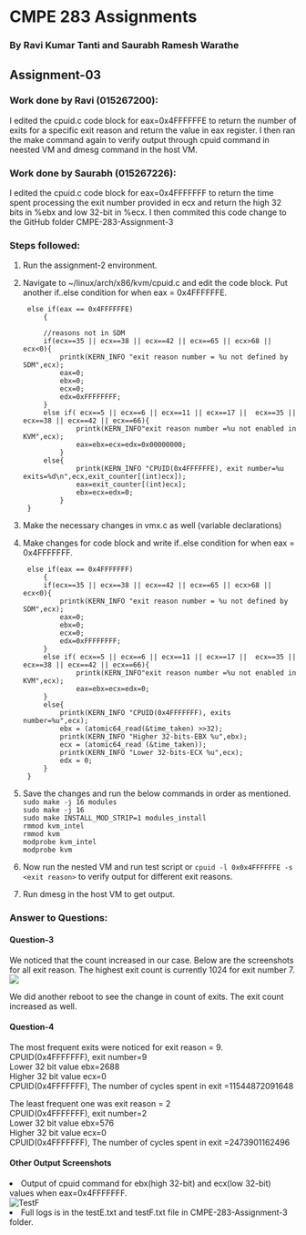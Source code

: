 <h1>CMPE 283 Assignments</h1>
<h3>By Ravi Kumar Tanti and Saurabh Ramesh Warathe</h3>

<h2>Assignment-03</h2>

<h3>Work done by Ravi (015267200):</h3>
I edited the cpuid.c code block for eax=0x4FFFFFFE to return the number of exits for a specific exit reason and return the value in eax register. I then ran the make command again to verify output through cpuid command in neested VM and dmesg command in the host VM.

<h3>Work done by Saurabh (015267226):</h3>
I edited the cpuid.c code block for eax=0x4FFFFFFF to return the time spent processing the exit number provided in ecx and return the high 32 bits in %ebx and low 32-bit in %ecx. I then commited this code change to the GitHub folder CMPE-283-Assignment-3

<h3>Steps followed:</h3>
    
1. Run the assignment-2 environment. <br>
    
2. Navigate to ~/linux/arch/x86/kvm/cpuid.c and edit the code block. Put another if..else condition for when eax = 0x4FFFFFFE. <br>
	  
	
		else if(eax == 0x4FFFFFFE)
        	{
		
			//reasons not in SDM
			if(ecx==35 || ecx==38 || ecx==42 || ecx==65 || ecx>68 || ecx<0){
				printk(KERN_INFO "exit reason number = %u not defined by SDM",ecx);
				eax=0;
				ebx=0;
				ecx=0;
				edx=0xFFFFFFFF;
			}
			else if( ecx==5 || ecx==6 || ecx==11 || ecx==17 ||  ecx==35 || ecx==38 || ecx==42 || ecx==66){
					printk(KERN_INFO"exit reason number =%u not enabled in KVM",ecx);
					eax=ebx=ecx=edx=0x00000000;
				}
			else{
					printk(KERN_INFO "CPUID(0x4FFFFFFE), exit number=%u exits=%d\n",ecx,exit_counter[(int)ecx]);
					eax=exit_counter[(int)ecx];
					ebx=ecx=edx=0;
				}
	  	}

3. Make the necessary changes in vmx.c as well (variable declarations)<br>
4. Make changes for code block and write if..else condition for when eax = 0x4FFFFFFF. <br>
	  
		else if(eax == 0x4FFFFFFF)
			{
			if(ecx==35 || ecx==38 || ecx==42 || ecx==65 || ecx>68 || ecx<0){
				printk(KERN_INFO "exit reason number = %u not defined by SDM",ecx);
				eax=0;
				ebx=0;
				ecx=0;
				edx=0xFFFFFFFF;
			}
			else if( ecx==5 || ecx==6 || ecx==11 || ecx==17 ||  ecx==35 || ecx==38 || ecx==42 || ecx==66){
					printk(KERN_INFO"exit reason number =%u not enabled in KVM",ecx);
					eax=ebx=ecx=edx=0;
			}
			else{
				printk(KERN_INFO "CPUID(0x4FFFFFFF), exits number=%u",ecx);
				ebx = (atomic64_read(&time_taken) >>32);
				printk(KERN_INFO "Higher 32-bits-EBX %u",ebx);
				ecx = (atomic64_read (&time_taken));
				printk(KERN_INFO "Lower 32-bits-ECX %u",ecx);
				edx = 0;
			}
		}
     
                                                                     
5. Save the changes and run the below commands in order as mentioned.<br>
    ``` sudo make -j 16 modules ``` <br>
    ``` sudo make -j 16 ```                                                             
    ``` sudo make INSTALL_MOD_STRIP=1 modules_install ```                                                          
    ``` rmmod kvm_intel ```<br>
    ``` rmmod kvm ```<br>
    ``` modprobe kvm_intel ``` <br>
    ``` modprobe kvm ``` <br>
                                                                     
6. Now run the nested VM and run test script or ``` cpuid -l 0x0x4FFFFFFE -s <exit reason> ``` to verify output for different exit reasons.<br>   
    
7. Run dmesg in the host VM to get output. <br>  
	 
<h3>Answer to Questions:</h3>
	  <h4>Question-3</h4>
	  
We noticed that the count increased in our case. Below are the screenshots for all exit reason. The highest exit count is currently 1024 for exit number 7. <br>
<img src="https://user-images.githubusercontent.com/70660489/207248188-4f2a64e7-ed3e-405b-ab9b-6179c57bc247.png"><br>

		  
We did another reboot to see the change in count of exits. The exit count increased as well.<br>
		  
                           
<h4>Question-4</h4>
	  
The most frequent exits were noticed for exit reason = 9.<br>
CPUID(0x4FFFFFFF), exit number=9<br>
Lower 32 bit value ebx=2688 <br>
Higher 32 bit value ecx=0<br>
CPUID(0x4FFFFFFF), The number of cycles spent in exit =11544872091648<br>
	  
The least frequent one was exit reason = 2<br>
CPUID(0x4FFFFFFF), exit number=2<br>
Lower 32 bit value ebx=576 <br>
Higher 32 bit value ecx=0<br>
CPUID(0x4FFFFFFF), The number of cycles spent in exit =2473901162496<br>

<h4>Other Output Screenshots </h4>

<li> Output of cpuid command for ebx(high 32-bit) and ecx(low 32-bit) values when eax=0x4FFFFFFF. <br>
  <img alt="TestF" src="https://user-images.githubusercontent.com/70660489/207249796-ca508f22-9608-4dd4-b94f-1976d0387f7d.png">



<li>  Full logs is in the testE.txt and testF.txt file in CMPE-283-Assignment-3 folder.<br>
  

